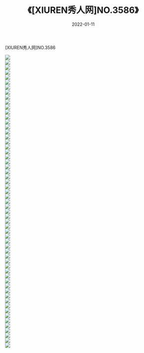 ﻿---
layout: post
title:  《[XIUREN秀人网]NO.3586》
date:   2022-01-11
img: http://img.660000.xyz/Sharelink/秀人网/秀人网第04部分/[XIUREN秀人网]NO.3586/000.jpg
categories: [美女, 清纯, 唯美]
---

[XIUREN秀人网]NO.3586

 ![](http://img.660000.xyz/Sharelink/秀人网/秀人网第04部分/[XIUREN秀人网]NO.3586/001.jpg) <br>![](http://img.660000.xyz/Sharelink/秀人网/秀人网第04部分/[XIUREN秀人网]NO.3586/002.jpg) <br>![](http://img.660000.xyz/Sharelink/秀人网/秀人网第04部分/[XIUREN秀人网]NO.3586/003.jpg) <br>![](http://img.660000.xyz/Sharelink/秀人网/秀人网第04部分/[XIUREN秀人网]NO.3586/004.jpg) <br>![](http://img.660000.xyz/Sharelink/秀人网/秀人网第04部分/[XIUREN秀人网]NO.3586/005.jpg) <br>![](http://img.660000.xyz/Sharelink/秀人网/秀人网第04部分/[XIUREN秀人网]NO.3586/006.jpg) <br>![](http://img.660000.xyz/Sharelink/秀人网/秀人网第04部分/[XIUREN秀人网]NO.3586/007.jpg) <br>![](http://img.660000.xyz/Sharelink/秀人网/秀人网第04部分/[XIUREN秀人网]NO.3586/008.jpg) <br>![](http://img.660000.xyz/Sharelink/秀人网/秀人网第04部分/[XIUREN秀人网]NO.3586/009.jpg) <br>![](http://img.660000.xyz/Sharelink/秀人网/秀人网第04部分/[XIUREN秀人网]NO.3586/010.jpg) <br>![](http://img.660000.xyz/Sharelink/秀人网/秀人网第04部分/[XIUREN秀人网]NO.3586/011.jpg) <br>![](http://img.660000.xyz/Sharelink/秀人网/秀人网第04部分/[XIUREN秀人网]NO.3586/012.jpg) <br>![](http://img.660000.xyz/Sharelink/秀人网/秀人网第04部分/[XIUREN秀人网]NO.3586/013.jpg) <br>![](http://img.660000.xyz/Sharelink/秀人网/秀人网第04部分/[XIUREN秀人网]NO.3586/014.jpg) <br>![](http://img.660000.xyz/Sharelink/秀人网/秀人网第04部分/[XIUREN秀人网]NO.3586/015.jpg) <br>![](http://img.660000.xyz/Sharelink/秀人网/秀人网第04部分/[XIUREN秀人网]NO.3586/016.jpg) <br>![](http://img.660000.xyz/Sharelink/秀人网/秀人网第04部分/[XIUREN秀人网]NO.3586/017.jpg) <br>![](http://img.660000.xyz/Sharelink/秀人网/秀人网第04部分/[XIUREN秀人网]NO.3586/018.jpg) <br>![](http://img.660000.xyz/Sharelink/秀人网/秀人网第04部分/[XIUREN秀人网]NO.3586/019.jpg) <br>![](http://img.660000.xyz/Sharelink/秀人网/秀人网第04部分/[XIUREN秀人网]NO.3586/020.jpg) <br>![](http://img.660000.xyz/Sharelink/秀人网/秀人网第04部分/[XIUREN秀人网]NO.3586/021.jpg) <br>![](http://img.660000.xyz/Sharelink/秀人网/秀人网第04部分/[XIUREN秀人网]NO.3586/022.jpg) <br>![](http://img.660000.xyz/Sharelink/秀人网/秀人网第04部分/[XIUREN秀人网]NO.3586/023.jpg) <br>![](http://img.660000.xyz/Sharelink/秀人网/秀人网第04部分/[XIUREN秀人网]NO.3586/024.jpg) <br>![](http://img.660000.xyz/Sharelink/秀人网/秀人网第04部分/[XIUREN秀人网]NO.3586/025.jpg) <br>![](http://img.660000.xyz/Sharelink/秀人网/秀人网第04部分/[XIUREN秀人网]NO.3586/026.jpg) <br>![](http://img.660000.xyz/Sharelink/秀人网/秀人网第04部分/[XIUREN秀人网]NO.3586/027.jpg) <br>![](http://img.660000.xyz/Sharelink/秀人网/秀人网第04部分/[XIUREN秀人网]NO.3586/028.jpg) <br>![](http://img.660000.xyz/Sharelink/秀人网/秀人网第04部分/[XIUREN秀人网]NO.3586/029.jpg) <br>![](http://img.660000.xyz/Sharelink/秀人网/秀人网第04部分/[XIUREN秀人网]NO.3586/030.jpg) <br>![](http://img.660000.xyz/Sharelink/秀人网/秀人网第04部分/[XIUREN秀人网]NO.3586/031.jpg) <br>![](http://img.660000.xyz/Sharelink/秀人网/秀人网第04部分/[XIUREN秀人网]NO.3586/032.jpg) <br>![](http://img.660000.xyz/Sharelink/秀人网/秀人网第04部分/[XIUREN秀人网]NO.3586/033.jpg) <br>![](http://img.660000.xyz/Sharelink/秀人网/秀人网第04部分/[XIUREN秀人网]NO.3586/034.jpg) <br>![](http://img.660000.xyz/Sharelink/秀人网/秀人网第04部分/[XIUREN秀人网]NO.3586/035.jpg) <br>![](http://img.660000.xyz/Sharelink/秀人网/秀人网第04部分/[XIUREN秀人网]NO.3586/036.jpg) <br>![](http://img.660000.xyz/Sharelink/秀人网/秀人网第04部分/[XIUREN秀人网]NO.3586/037.jpg) <br>![](http://img.660000.xyz/Sharelink/秀人网/秀人网第04部分/[XIUREN秀人网]NO.3586/038.jpg) <br>![](http://img.660000.xyz/Sharelink/秀人网/秀人网第04部分/[XIUREN秀人网]NO.3586/039.jpg) <br>![](http://img.660000.xyz/Sharelink/秀人网/秀人网第04部分/[XIUREN秀人网]NO.3586/040.jpg) <br>![](http://img.660000.xyz/Sharelink/秀人网/秀人网第04部分/[XIUREN秀人网]NO.3586/041.jpg) <br>![](http://img.660000.xyz/Sharelink/秀人网/秀人网第04部分/[XIUREN秀人网]NO.3586/042.jpg) <br>![](http://img.660000.xyz/Sharelink/秀人网/秀人网第04部分/[XIUREN秀人网]NO.3586/043.jpg) <br>![](http://img.660000.xyz/Sharelink/秀人网/秀人网第04部分/[XIUREN秀人网]NO.3586/044.jpg) <br>![](http://img.660000.xyz/Sharelink/秀人网/秀人网第04部分/[XIUREN秀人网]NO.3586/045.jpg) <br>![](http://img.660000.xyz/Sharelink/秀人网/秀人网第04部分/[XIUREN秀人网]NO.3586/046.jpg) <br>![](http://img.660000.xyz/Sharelink/秀人网/秀人网第04部分/[XIUREN秀人网]NO.3586/047.jpg) <br>![](http://img.660000.xyz/Sharelink/秀人网/秀人网第04部分/[XIUREN秀人网]NO.3586/048.jpg) <br>![](http://img.660000.xyz/Sharelink/秀人网/秀人网第04部分/[XIUREN秀人网]NO.3586/049.jpg) <br>![](http://img.660000.xyz/Sharelink/秀人网/秀人网第04部分/[XIUREN秀人网]NO.3586/050.jpg) <br>![](http://img.660000.xyz/Sharelink/秀人网/秀人网第04部分/[XIUREN秀人网]NO.3586/051.jpg) <br>![](http://img.660000.xyz/Sharelink/秀人网/秀人网第04部分/[XIUREN秀人网]NO.3586/052.jpg) <br>![](http://img.660000.xyz/Sharelink/秀人网/秀人网第04部分/[XIUREN秀人网]NO.3586/053.jpg) <br>![](http://img.660000.xyz/Sharelink/秀人网/秀人网第04部分/[XIUREN秀人网]NO.3586/054.jpg) <br>![](http://img.660000.xyz/Sharelink/秀人网/秀人网第04部分/[XIUREN秀人网]NO.3586/055.jpg) <br>![](http://img.660000.xyz/Sharelink/秀人网/秀人网第04部分/[XIUREN秀人网]NO.3586/056.jpg) <br>![](http://img.660000.xyz/Sharelink/秀人网/秀人网第04部分/[XIUREN秀人网]NO.3586/057.jpg) <br>![](http://img.660000.xyz/Sharelink/秀人网/秀人网第04部分/[XIUREN秀人网]NO.3586/058.jpg) <br>![](http://img.660000.xyz/Sharelink/秀人网/秀人网第04部分/[XIUREN秀人网]NO.3586/059.jpg) <br>